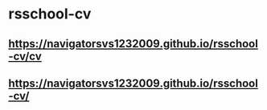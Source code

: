# rsschool-cv
## https://navigatorsvs1232009.github.io/rsschool-cv/cv
## https://navigatorsvs1232009.github.io/rsschool-cv/
